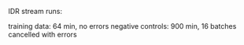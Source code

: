 IDR stream runs:

training data: 64 min, no errors
negative controls: 900 min, 16 batches cancelled with errors